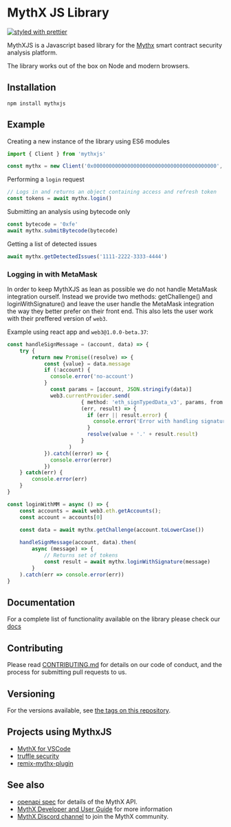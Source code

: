 # MythX JS Library

[![styled with prettier](https://img.shields.io/badge/styled_with-prettier-ff69b4.svg)](https://github.com/prettier/prettier)

MythXJS is a Javascript based library for the [Mythx](https://mythx.io/) smart contract security analysis platform.

The library works out of the box on Node and modern browsers.

## Installation

```
npm install mythxjs
```

## Example

Creating a new instance of the library using ES6 modules

```typescript
import { Client } from 'mythxjs'

const mythx = new Client('0x0000000000000000000000000000000000000000', 'trial', 'testTool');
```

Performing a `login` request

```typescript
// Logs in and returns an object containing access and refresh token
const tokens = await mythx.login()

```

Submitting an analysis using bytecode only

```typescript
const bytecode = '0xfe'
await mythx.submitBytecode(bytecode)
```

Getting a list of detected issues

```typescript
await mythx.getDetectedIssues('1111-2222-3333-4444')
```

### Logging in with MetaMask
In order to keep MythXJS as lean as possible we do not handle MetaMask integration ourself. Instead we provide two methods: getChallenge() and loginWithSignature() and leave the user handle the MetaMask integration the way they better prefer on their front end. This also lets the user work with their preffered version of `web3`.

Example using react app and `web3@1.0.0-beta.37`:
```typescript
const handleSignMessage = (account, data) => {
    try {
        return new Promise((resolve) => {
            const {value} = data.message
            if (!account) {
              console.error('no-account')
            }
              const params = [account, JSON.stringify(data)]
              web3.currentProvider.send(
                        { method: 'eth_signTypedData_v3', params, from: account },
                        (err, result) => {
                          if (err || result.error) {
                            console.error('Error with handling signature.', err)
                          }
                          resolve(value + '.' + result.result)
                        }
                    )
            }).catch((error) => {
              console.error(error)
            })
    } catch(err) {
        console.error(err)
    }
}

const loginWithMM = async () => {
    const accounts = await web3.eth.getAccounts();
    const account = accounts[0]

    const data = await mythx.getChallenge(account.toLowerCase())
    
    handleSignMessage(account, data).then(
        async (message) => {
            // Returns set of tokens
            const result = await mythx.loginWithSignature(message)
        }
    ).catch(err => console.error(err))
}
```


## Documentation
For a complete list of functionality available on the library please check our [docs](https://consensys.github.io/mythxjs/classes/_apiservices_clientservice_.clientservice.html)

## Contributing

Please read [CONTRIBUTING.md](https://github.com/ConsenSys/mythxjs/blob/master/CONTRIBUTING.md) for details on our code of conduct, and the process for submitting pull requests to us.

## Versioning

For the versions available, see [the tags on this repository](https://github.com/ConsenSys/mythxjs/tags).

## Projects using MythxJS

-   [MythX for VSCode](https://marketplace.visualstudio.com/items?itemName=mirkogarozzo.mythxvsc)
-   [truffle security](https://github.com/ConsenSys/truffle-security)
-   [remix-mythx-plugin](https://github.com/aquiladev/remix-mythx-plugin)

## See also

-   [openapi spec](https://api.mythx.io/v1/openapi) for details of the MythX API.
-   [MythX Developer and User Guide](https://docs.mythx.io/) for more information
-   [MythX Discord channel](https://discord.gg/kktn8Wt) to join the MythX community.
